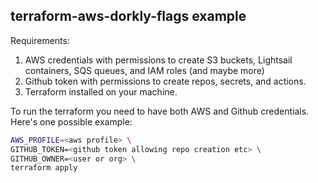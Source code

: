 ## terraform-aws-dorkly-flags example
Requirements:
1. AWS credentials with permissions to create S3 buckets, Lightsail containers, SQS queues, and IAM roles (and maybe more)
2. Github token with permissions to create repos, secrets, and actions.
3. Terraform installed on your machine.

To run the terraform you need to have both AWS and Github credentials. Here's one possible example:
```bash
AWS_PROFILE=<aws profile> \
GITHUB_TOKEN=<github token allowing repo creation etc> \
GITHUB_OWNER=<user or org> \
terraform apply
```
